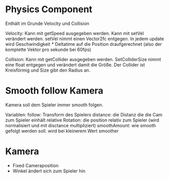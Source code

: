 # Physics Component
Enthält im Grunde Velocity und Collision

Velocity:
Kann mit getSpeed ausgegeben werden.
Kann mit setVel verändert werden. setVel nimmt einen Vector2fc entgegen.
In jedem update wird Geschwindigkeit * Deltatime auf die Position draufgerechnet (also der komplette Vektor pro sekunde bei 60fps)

Collision:
Kann mit getCollider ausgegeben werden.
SetColliderSize nimmt eine float entgegen und verändert damit die Größe.
Der Collider ist Kreisförmig und Size gibt den Radius an.

# Smooth follow Kamera
Kamera soll dem Spieler immer smooth folgen.

Variablen:
follow: Transform des Spielers
distance: die Distanz die die Cam zum Spieler einhält
relative Rotation: die position relativ zum Spieler (wird normalisiert und mit disctance multipliziert)
smoothAmount: wie smooth gefolgt werden soll. wird bei kleinerem Wert smoother

# Kamera
* Fixed Cameraposition
* Winkel ändert sich zum Spieler hin

